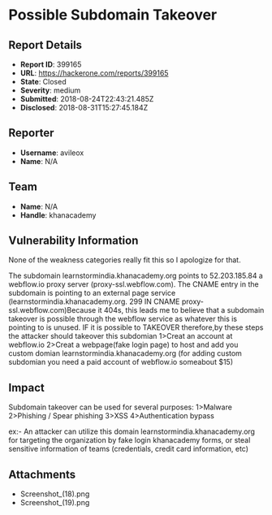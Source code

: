 # Possible Subdomain Takeover

## Report Details
- **Report ID**: 399165
- **URL**: https://hackerone.com/reports/399165
- **State**: Closed
- **Severity**: medium
- **Submitted**: 2018-08-24T22:43:21.485Z
- **Disclosed**: 2018-08-31T15:27:45.184Z

## Reporter
- **Username**: avileox
- **Name**: N/A

## Team
- **Name**: N/A
- **Handle**: khanacademy

## Vulnerability Information
None of the weakness categories really fit this so I apologize for that.

The subdomain learnstormindia.khanacademy.org  points to 52.203.185.84 a webflow.io proxy server (proxy-ssl.webflow.com). The CNAME entry in the subdomain is pointing to an external page service (learnstormindia.khanacademy.org. 299 IN CNAME proxy-ssl.webflow.com)Because it 404s, this leads me to believe that a subdomain takeover is possible through the webflow service as whatever this is pointing to is unused.
IF it is possible to TAKEOVER 
therefore,by these steps the attacker should takeover this subdomian
1>Creat an account at webflow.io 
2>Creat a webpage(fake login page) to host and add you custom domian learnstormindia.khanacademy.org (for adding custom subdomian you need a paid account of webflow.io someabout $15)

## Impact

Subdomain takeover can be used for several purposes:
1>Malware
2>Phishing / Spear phishing
3>XSS
4>Authentication bypass

ex:-
An attacker can utilize this domain learnstormindia.khanacademy.org for targeting the organization by fake login khanacademy forms, or steal sensitive information of teams (credentials, credit card information, etc)

## Attachments
- Screenshot_(18).png
- Screenshot_(19).png

